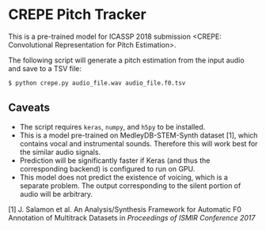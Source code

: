CREPE Pitch Tracker
===================

This is a pre-trained model for ICASSP 2018 submission <CREPE: Convolutional Representation for Pitch Estimation>.

The following script will generate a pitch estimation from the input audio and save to a TSV file:

```bash
$ python crepe.py audio_file.wav audio_file.f0.tsv
```

## Caveats

- The script requires `keras`, `numpy`, and `h5py` to be installed.
- This is a model pre-trained on MedleyDB-STEM-Synth dataset [1], which contains vocal and instrumental sounds. Therefore this will work best for the similar audio signals.
- Prediction will be significantly faster if Keras (and thus the corresponding backend) is configured to run on GPU.
- This model does not predict the existence of voicing, which is a separate problem. The output corresponding to the silent portion of audio will be arbitrary.



[1] J. Salamon et al.  An Analysis/Synthesis Framework for Automatic F0 Annotation of Multitrack Datasets in *Proceedings of ISMIR Conference 2017*
